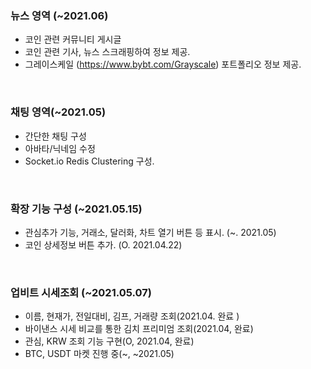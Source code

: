 ### 뉴스 영역 (~2021.06)
 - 코인 관련 커뮤니티 게시글
 - 코인 관련 기사, 뉴스 스크래핑하여 정보 제공.
 - 그레이스케일 (https://www.bybt.com/Grayscale) 포트폴리오 정보 제공.
 
 <br/>

 ### 채팅 영역(~2021.05)
 - 간단한 채팅 구성
 - 아바타/닉네임 수정
 - Socket.io Redis Clustering 구성.
<br/>

### 확장 기능 구성 (~2021.05.15)
 - 관심추가 기능, 거래소, 달러화, 차트 열기 버튼 등 표시. (~. 2021.05)
 - 코인 상세정보 버튼 추가. (O. 2021.04.22)

<br/>

### 업비트 시세조회 (~2021.05.07)
 - 이름, 현재가, 전일대비, 김프, 거래량 조회(2021.04. 완료 )
 - 바이낸스 시세 비교를 통한 김치 프리미엄 조회(2021.04, 완료)
 - 관심, KRW 조회 기능 구현(O, 2021.04, 완료)
 - BTC, USDT 마켓 진행 중(~, ~2021.05)

 <br />